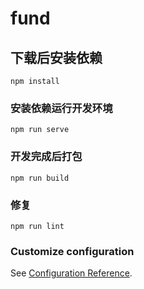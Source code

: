 # fund

## 下载后安装依赖
```
npm install
```

### 安装依赖运行开发环境
```
npm run serve
```

### 开发完成后打包
```
npm run build
```

### 修复
```
npm run lint
```

### Customize configuration
See [Configuration Reference](https://cli.vuejs.org/config/).
